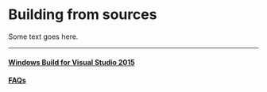 # Building from sources

Some text goes here.

---

#### [Windows Build for Visual Studio 2015](tutorial-windows-build.md#Expected-result)
#### [FAQs](FAQs.md)